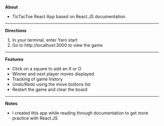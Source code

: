 **About**
- TicTacToe React App based on React.JS documentation. 
________________________

**Directions**
1. In your terminal, enter Yarn start 
2. Go to http://localhost:3000 to view the game
_______________________
**Features**
- Click on a square to add an X or O
- Winner and next player moves displayed
- Tracking of game history
- Undo/Redo using the move buttons list
- Restart the game and clear the board
________________________

**Notes**
- I created this app while reading through documentation to get more practice with React.JS 
